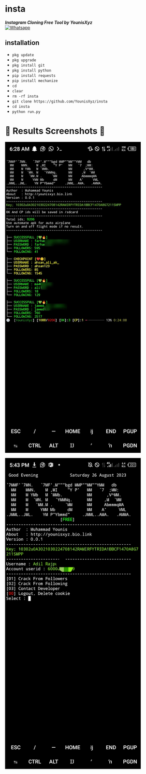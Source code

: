# insta
___Instagram Cloning Free Tool by YounisXyz___</br>
[![Whatsapp](https://img.shields.io/badge/Whatsapp-Younis.john-deepgreen?style=flat-square&logo=whatsapp)](https://wa.me/+923404708884)


## <b>installation</b>

- `pkg update`
- `pkg upgrade`
- `pkg install git`
- `pkg install python`
- `pip install requests`
- `pip install mechanize`
- `cd`
- `clear`
- `rm -rf insta`
- `git clone https://github.com/YounisXyz/insta`
- `cd insta`
- `python run.py`

# 📸 Results Screenshots 📸

![Screenshot_2022-08-29-17-44-00-945_com termux](https://github.com/YounisXyz/insta/blob/main/SS/Picsart_23-08-26_17-48-24-931.jpg)

![Screenshot_2022-08-29-17-44-00-945_com termux](https://github.com/YounisXyz/insta/blob/main/SS/Screenshot_20230826-174332.jpg)

